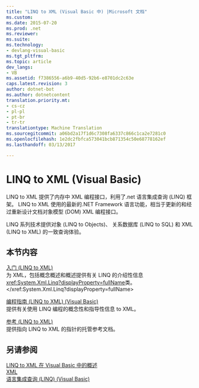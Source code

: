 ```yaml
---
title: "LINQ to XML (Visual Basic 中) |Microsoft 文档"
ms.custom: 
ms.date: 2015-07-20
ms.prod: .net
ms.reviewer: 
ms.suite: 
ms.technology:
- devlang-visual-basic
ms.tgt_pltfrm: 
ms.topic: article
dev_langs:
- VB
ms.assetid: f7386556-a6b9-40d5-92b6-e8701dc2c63e
caps.latest.revision: 3
author: dotnet-bot
ms.author: dotnetcontent
translation.priority.mt:
- cs-cz
- pl-pl
- pt-br
- tr-tr
translationtype: Machine Translation
ms.sourcegitcommit: a06bd2a17f1d6c7308fa6337c866c1ca2e7281c0
ms.openlocfilehash: 1e2dc2fbfca573041bcb871354c50e68778162ef
ms.lasthandoff: 03/13/2017

---
```

# <a name="linq-to-xml-visual-basic"></a>LINQ to XML (Visual Basic)
LINQ to XML 提供了内存中 XML 编程接口，利用了.net 语言集成查询 (LINQ) 框架。 LINQ to XML 使用的最新的.NET Framework 语言功能，相当于更新的和经过重新设计文档对象模型 (DOM) XML 编程接口。  
  
 LINQ 系列技术提供对象 (LINQ to Objects)、 关系数据库 (LINQ to SQL) 和 XML (LINQ to XML) 的一致查询体验。  
  
## <a name="in-this-section"></a>本节内容  
 [入门 (LINQ to XML)](../../../../visual-basic/programming-guide/concepts/linq/getting-started-linq-to-xml.md)  
 为 XML，包括概念概述和概述提供有关 LINQ 的介绍性信息<xref:System.Xml.Linq?displayProperty=fullName>类。</xref:System.Xml.Linq?displayProperty=fullName>  
  
 [编程指南 (LINQ to XML) (Visual Basic)](../../../../visual-basic/programming-guide/concepts/linq/programming-guide-linq-to-xml.md)  
 提供有关使用 LINQ 编程的概念性和指导性信息 to XML。  
  
 [参考 (LINQ to XML)](../../../../visual-basic/programming-guide/concepts/linq/reference-linq-to-xml.md)  
 提供指向 LINQ to XML 的指针的托管参考文档。  
  
## <a name="see-also"></a>另请参阅  
 [LINQ to XML 在 Visual Basic 中的概述](../../../../visual-basic/programming-guide/language-features/xml/overview-of-linq-to-xml.md)   
 [XML](../../../../visual-basic/programming-guide/language-features/xml/index.md)   
 [语言集成查询 (LINQ) (Visual Basic)](../../../../visual-basic/programming-guide/concepts/linq/index.md)
